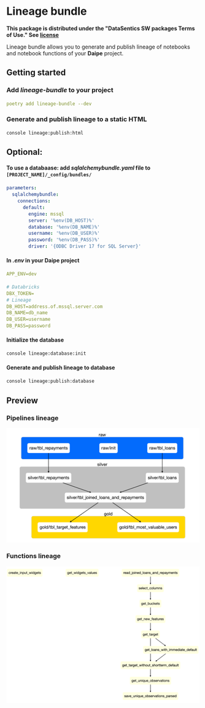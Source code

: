 # Lineage bundle

**This package is distributed under the "DataSentics SW packages Terms of Use." See [license](LICENSE.txt)**

Lineage bundle allows you to generate and publish lineage of notebooks and notebook functions of your __Daipe__ project.

## Getting started

### Add _lineage-bundle_ to your project
```yaml
poetry add lineage-bundle --dev
```

### Generate and publish lineage to a static HTML
```bash
console lineage:publish:html
```

## Optional:

#### To use a databaase: add _sqlalchemybundle.yaml_ file to `[PROJECT_NAME]/_config/bundles/`
```yaml
parameters:
  sqlalchemybundle:
    connections:
      default:
        engine: mssql
        server: '%env(DB_HOST)%'
        database: '%env(DB_NAME)%'
        username: '%env(DB_USER)%'
        password: '%env(DB_PASS)%'
        driver: '{ODBC Driver 17 for SQL Server}'
```
#### In _.env_ in your Daipe project

```yaml
APP_ENV=dev

# Databricks
DBX_TOKEN=
# Lineage
DB_HOST=address.of.mssql.server.com
DB_NAME=db_name
DB_USER=username
DB_PASS=password
```

#### Initialize the database
```bash
console lineage:database:init
```

#### Generate and publish lineage to database
```bash
console lineage:publish:database
```

## Preview
### Pipelines lineage
![Example lineage](https://raw.githubusercontent.com/daipe-ai/lineage-bundle/master/static/lineage.png)
### Functions lineage
![Example lineage](https://raw.githubusercontent.com/daipe-ai/lineage-bundle/master/static/lineage-functions.png)
